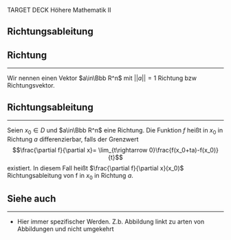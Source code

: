 
TARGET DECK
Höhere Mathematik II

Richtungsableitung
--
## Richtung
***
Wir nennen einen Vektor $a\in\Bbb R^n$ mit $||a||=1$ Richtung bzw Richtungsvektor.
## Richtungsableitung
***
Seien $x_0\in D$ und $a\in\Bbb R^n$ eine Richtung. Die Funktion $f$ heißt in $x_0$ in Richtung $a$ differenzierbar, falls der Grenzwert $$\frac{\partial f}{\partial x}= \lim_{t\rightarrow 0}\frac{f(x_0+ta)-f(x_0)}{t}$$ existiert.
In diesem Fall heißt $\frac{\partial f}{\partial x}(x_0)$ Richtungsableitung von f in $x_0$ in Richtung $a$.
## Siehe auch
***
* Hier immer spezifischer Werden. Z.b. Abbildung linkt zu arten von Abbildungen und nicht umgekehrt